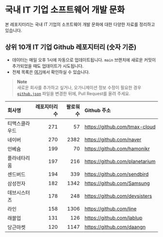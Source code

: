 # 국내 IT 기업 소프트웨어 개발 문화
본 레포지터리는 국내 IT 기업의 소프트웨어 개발 문화에 대한 다양한 자료를 정리하고 있습니다.

## 상위 10개 IT 기업 Github 레포지터리 (숫자 기준)

- 데이터는 매일 오후 1시에 자동으로 업데이트됩니다. `main` 브랜치에 새로운 커밋이 추가되었을 때도 업데이트가 시도됩니다.
- 전체 목록은 [여기](./github.md)에서 확인하실 수 있습니다.

> **Note**<br />
> 새로운 회사를 추가하고 싶거나, 오가니제이션 정보 수정이 필요한 경우 [`github.json`](./github.json) 파일을 변경한 뒤에, Pull Request를 올려 주세요.

<!-- MARKDOWN_TABLE(GITHUB): START -->

| **회사명** | **레포지터리 수** | **팔로워 수** | **Github 주소** |
|:---|---:|---:|:---|
| 티맥스클라우드 | 271 | 57 | https://github.com/tmax-cloud |
| 네이버 | 270 | 2382 | https://github.com/naver |
| 인베슘 | 199 | 70 | https://github.com/hamonikr |
| 플라네타리움 | 197 | 216 | https://github.com/planetarium |
| 센드버드 | 194 | 339 | https://github.com/sendbird |
| 삼성전자 | 182 | 1342 | https://github.com/Samsung |
| 데브시스터즈 | 178 | 248 | https://github.com/devsisters |
| 라인 | 158 | 1306 | https://github.com/line |
| 래블업 | 131 | 126 | https://github.com/lablup |
| 당근마켓 | 120 | 1147 | https://github.com/daangn |

<!-- MARKDOWN_TABLE(GITHUB): END -->
